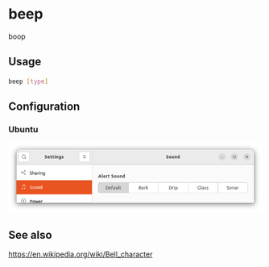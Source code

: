 # beep

boop

## Usage

```sh
beep [type]
```

## Configuration

### Ubuntu

![Ubuntu sound settings](ubuntu_sound_settings.png)

## See also

https://en.wikipedia.org/wiki/Bell_character
